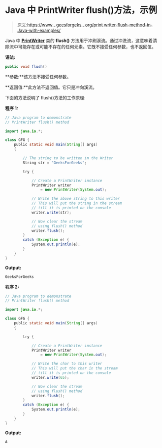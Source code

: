 # Java 中 PrintWriter flush()方法，示例

> 原文:[https://www . geesforgeks . org/print writer-flush-method-in-Java-with-examples/](https://www.geeksforgeeks.org/printwriter-flush-method-in-java-with-examples/)

Java 中 **[PrintWriter](https://www.geeksforgeeks.org/java-io-printwriter-class-java-set-1/)** 类的 **flush()** 方法用于冲刷溪流。通过冲洗流，这意味着清除流中可能存在或可能不存在的任何元素。它既不接受任何参数，也不返回值。

**语法:**

```java
public void flush()
```

**参数:**该方法不接受任何参数。

**返回值:**此方法不返回值。它只是冲向溪流。

下面的方法说明了 flush()方法的工作原理:

**程序 1:**

```java
// Java program to demonstrate
// PrintWriter flush() method

import java.io.*;

class GFG {
    public static void main(String[] args)
    {

        // The string to be written in the Writer
        String str = "GeeksForGeeks";

        try {

            // Create a PrintWriter instance
            PrintWriter writer
                = new PrintWriter(System.out);

            // Write the above string to this writer
            // This will put the string in the stream
            // till it is printed on the console
            writer.write(str);

            // Now clear the stream
            // using flush() method
            writer.flush();
        }
        catch (Exception e) {
            System.out.println(e);
        }
    }
}
```

**Output:**

```java
GeeksForGeeks

```

**程序 2:**

```java
// Java program to demonstrate
// PrintWriter flush() method

import java.io.*;

class GFG {
    public static void main(String[] args)
    {

        try {

            // Create a PrintWriter instance
            PrintWriter writer
                = new PrintWriter(System.out);

            // Write the char to this writer
            // This will put the char in the stream
            // till it is printed on the console
            writer.write(65);

            // Now clear the stream
            // using flush() method
            writer.flush();
        }
        catch (Exception e) {
            System.out.println(e);
        }
    }
}
```

**Output:**

```java
A

```